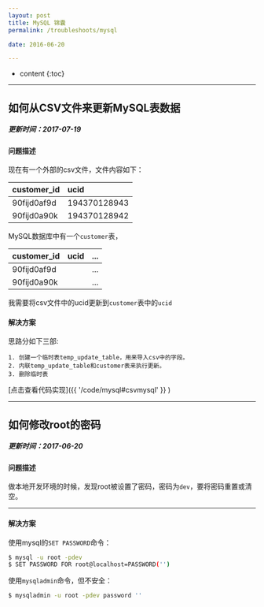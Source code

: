 ```yaml
---
layout: post
title: MySQL 锦囊
permalink: /troubleshoots/mysql

date: 2016-06-20

---
```


* content
{:toc}

---

## 如何从CSV文件来更新MySQL表数据

##### 更新时间：2017-07-19

#### 问题描述
现在有一个外部的csv文件，文件内容如下：

|customer_id | ucid |
|:---|:---|
|90fijd0af9d | 194370128943
|90fijd0a90k | 194370128942

MySQL数据库中有一个`customer`表，

|customer_id | ucid | ... |
|:---|:---|:---|
|90fijd0af9d | |...
|90fijd0a90k | |...

我需要将csv文件中的ucid更新到`customer`表中的`ucid`

#### 解决方案
思路分如下三部:

```
1. 创建一个临时表temp_update_table，用来导入csv中的字段。
2. 内联temp_update_table和customer表来执行更新。
3. 删除临时表
```

[点击查看代码实现]({{ '/code/mysql#csvmysql' }} )

---

## 如何修改root的密码

##### 更新时间：2017-06-20

#### 问题描述
做本地开发环境的时候，发现root被设置了密码，密码为`dev`，要将密码重置或清空。

---

#### 解决方案

使用mysql的`SET PASSWORD`命令：

```sh
$ mysql -u root -pdev
$ SET PASSWORD FOR root@localhost=PASSWORD('')
```

使用`mysqladmin`命令，但不安全：

```sh
$ mysqladmin -u root -pdev password ''
```


